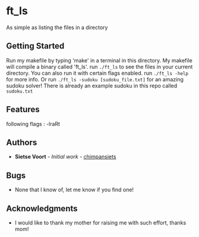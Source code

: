# ft_ls

As simple as listing the files in a directory

## Getting Started

Run my makefile by typing 'make' in a terminal in this directory. My makefile will compile a binary called
'ft_ls'. run `./ft_ls` to see the files in your current directory. You can also run it with certain flags enabled.
run `./ft_ls -help` for more info.
Or run `./ft_ls -sudoku [sudoku_file.txt]` for an amazing sudoku solver!
There is already an example sudoku in this repo called `sudoku.txt`

## Features

following flags       : -lraRt

## Authors

* **Sietse Voort** - *Initial work* - [chimpansiets](https://github.com/chimpansiets)

## Bugs

* None that I know of, let me know if you find one!

## Acknowledgments

* I would like to thank my mother for raising me with such effort, thanks mom!
